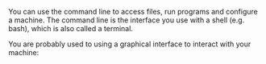 You can use the command line to access files, run programs and configure a machine. 
The command line is the interface you use with a shell (e.g. bash), which is also called a terminal.

You are probably used to using a graphical interface to interact with your machine:
